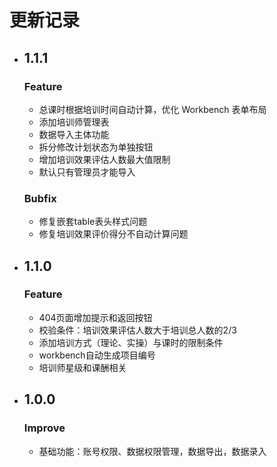 # 更新记录
- ## 1.1.1
  ### Feature
  - 总课时根据培训时间自动计算，优化 Workbench 表单布局
  - 添加培训师管理表
  - 数据导入主体功能
  - 拆分修改计划状态为单独按钮
  - 增加培训效果评估人数最大值限制
  - 默认只有管理员才能导入
  ### Bubfix
  - 修复嵌套table表头样式问题
  - 修复培训效果评价得分不自动计算问题
- ## 1.1.0
  ### Feature
  - 404页面增加提示和返回按钮
  - 校验条件：培训效果评估人数大于培训总人数的2/3
  - 添加培训方式（理论、实操）与课时的限制条件
  - workbench自动生成项目编号
  - 培训师星级和课酬相关
- ## 1.0.0
  ### Improve
  - 基础功能：账号权限、数据权限管理，数据导出，数据录入